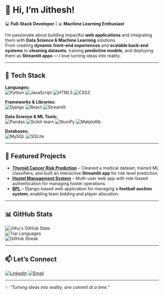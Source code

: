 # 👋 Hi, I’m Jithesh!

💻 **Full-Stack Developer** | 📊 **Machine Learning Enthusiast**

I’m passionate about building impactful **web applications** and integrating them with **Data Science & Machine Learning** solutions.  
From creating **dynamic front-end experiences** and **scalable back-end systems** to **cleaning datasets**, training **predictive models**, and deploying them as **Streamlit apps** — I love turning ideas into reality.  

---

## 🚀 Tech Stack

**Languages:**  
![Python](https://img.shields.io/badge/Python-3776AB?style=for-the-badge&logo=python&logoColor=white)
![JavaScript](https://img.shields.io/badge/JavaScript-F7DF1E?style=for-the-badge&logo=javascript&logoColor=black)
![HTML5](https://img.shields.io/badge/HTML5-E34F26?style=for-the-badge&logo=html5&logoColor=white)
![CSS3](https://img.shields.io/badge/CSS3-1572B6?style=for-the-badge&logo=css3&logoColor=white)

**Frameworks & Libraries:**  
![Django](https://img.shields.io/badge/Django-092E20?style=for-the-badge&logo=django&logoColor=white)
![React](https://img.shields.io/badge/React-20232A?style=for-the-badge&logo=react&logoColor=61DAFB)
![Streamlit](https://img.shields.io/badge/Streamlit-FF4B4B?style=for-the-badge&logo=streamlit&logoColor=white)

**Data Science & ML Tools:**  
![Pandas](https://img.shields.io/badge/Pandas-150458?style=for-the-badge&logo=pandas&logoColor=white)
![Scikit-learn](https://img.shields.io/badge/Scikit--learn-F7931E?style=for-the-badge&logo=scikit-learn&logoColor=white)
![NumPy](https://img.shields.io/badge/Numpy-013243?style=for-the-badge&logo=numpy&logoColor=white)
![Matplotlib](https://img.shields.io/badge/Matplotlib-11557c?style=for-the-badge)

**Databases:**  
![MySQL](https://img.shields.io/badge/MySQL-005C84?style=for-the-badge&logo=mysql&logoColor=white)
![SQLite](https://img.shields.io/badge/SQLite-07405E?style=for-the-badge&logo=sqlite&logoColor=white)

---

## 📌 Featured Projects

- **[Thyroid Cancer Risk Prediction](https://github.com/jitheshjr/Thyroid_cancer_predictor)** – Cleaned a medical dataset, trained ML classifiers, and built an interactive **Streamlit app** for risk level prediction.  
- **[Hostel Management System](https://github.com/jitheshjr/Hostel_Manangement_System)** – Multi-user web app with role-based authentication for managing hostel operations.  
- **[BPL](https://github.com/jitheshjr/bpl)** – Django-based web application for managing a **football auction system**, enabling team bidding and player allocation.
  
---

## 📊 GitHub Stats

![Jithu's GitHub Stats](https://github-readme-stats.vercel.app/api?username=jitheshjr&show_icons=true&theme=tokyonight)  
![Top Languages](https://github-readme-stats.vercel.app/api/top-langs/?username=jitheshjr&layout=compact&theme=tokyonight)  
![GitHub Streak](https://streak-stats.demolab.com?user=jitheshjr&theme=tokyonight)

---

## 📫 Let’s Connect

[![LinkedIn](https://img.shields.io/badge/LinkedIn-0A66C2?style=for-the-badge&logo=linkedin&logoColor=white)](https://www.linkedin.com/in/jitheshjr/)
[![Email](https://img.shields.io/badge/Email-D14836?style=for-the-badge&logo=gmail&logoColor=white)](mailto:plkjithu@gmail.com)

---

✨ _“Turning ideas into reality, one commit at a time.”_
